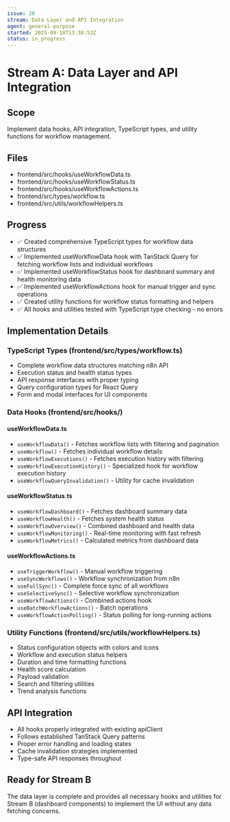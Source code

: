 ```yaml
---
issue: 20
stream: Data Layer and API Integration
agent: general-purpose
started: 2025-09-18T13:38:53Z
status: in_progress
---
```


# Stream A: Data Layer and API Integration

## Scope
Implement data hooks, API integration, TypeScript types, and utility functions for workflow management.

## Files
- frontend/src/hooks/useWorkflowData.ts
- frontend/src/hooks/useWorkflowStatus.ts
- frontend/src/hooks/useWorkflowActions.ts
- frontend/src/types/workflow.ts
- frontend/src/utils/workflowHelpers.ts

## Progress
- ✅ Created comprehensive TypeScript types for workflow data structures
- ✅ Implemented useWorkflowData hook with TanStack Query for fetching workflow lists and individual workflows
- ✅ Implemented useWorkflowStatus hook for dashboard summary and health monitoring data
- ✅ Implemented useWorkflowActions hook for manual trigger and sync operations
- ✅ Created utility functions for workflow status formatting and helpers
- ✅ All hooks and utilities tested with TypeScript type checking - no errors

## Implementation Details

### TypeScript Types (frontend/src/types/workflow.ts)
- Complete workflow data structures matching n8n API
- Execution status and health status types
- API response interfaces with proper typing
- Query configuration types for React Query
- Form and modal interfaces for UI components

### Data Hooks (frontend/src/hooks/)

#### useWorkflowData.ts
- `useWorkflowData()` - Fetches workflow lists with filtering and pagination
- `useWorkflow()` - Fetches individual workflow details
- `useWorkflowExecutions()` - Fetches execution history with filtering
- `useWorkflowExecutionHistory()` - Specialized hook for workflow execution history
- `useWorkflowQueryInvalidation()` - Utility for cache invalidation

#### useWorkflowStatus.ts
- `useWorkflowDashboard()` - Fetches dashboard summary data
- `useWorkflowHealth()` - Fetches system health status
- `useWorkflowOverview()` - Combined dashboard and health data
- `useWorkflowMonitoring()` - Real-time monitoring with fast refresh
- `useWorkflowMetrics()` - Calculated metrics from dashboard data

#### useWorkflowActions.ts
- `useTriggerWorkflow()` - Manual workflow triggering
- `useSyncWorkflows()` - Workflow synchronization from n8n
- `useFullSync()` - Complete force sync of all workflows
- `useSelectiveSync()` - Selective workflow synchronization
- `useWorkflowActions()` - Combined actions hook
- `useBatchWorkflowActions()` - Batch operations
- `useWorkflowActionPolling()` - Status polling for long-running actions

### Utility Functions (frontend/src/utils/workflowHelpers.ts)
- Status configuration objects with colors and icons
- Workflow and execution status helpers
- Duration and time formatting functions
- Health score calculation
- Payload validation
- Search and filtering utilities
- Trend analysis functions

## API Integration
- All hooks properly integrated with existing apiClient
- Follows established TanStack Query patterns
- Proper error handling and loading states
- Cache invalidation strategies implemented
- Type-safe API responses throughout

## Ready for Stream B
The data layer is complete and provides all necessary hooks and utilities for Stream B (dashboard components) to implement the UI without any data fetching concerns.